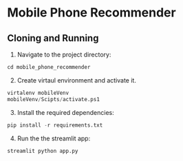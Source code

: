 # Mobile Phone Recommender

## Cloning and Running

1. Navigate to the project directory:

```python
cd mobile_phone_recommender
```
2. Create virtaul environment and activate it.
```python
virtalenv mobileVenv 
mobileVenv/Scipts/activate.ps1
```

3. Install the required dependencies:
```python
pip install -r requirements.txt
```
   
4. Run the the streamlit app:
```python
streamlit python app.py
```

